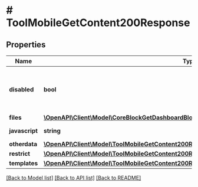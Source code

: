 # # ToolMobileGetContent200Response

## Properties

Name | Type | Description | Notes
------------ | ------------- | ------------- | -------------
**disabled** | **bool** | Whether we consider this disabled or not. | [optional] [default to null]
**files** | [**\OpenAPI\Client\Model\CoreBlockGetDashboardBlocks200ResponseBlocksInnerContentsFilesInner[]**](CoreBlockGetDashboardBlocks200ResponseBlocksInnerContentsFilesInner.md) |  |
**javascript** | **string** | JavaScript code. | [default to 'null']
**otherdata** | [**\OpenAPI\Client\Model\ToolMobileGetContent200ResponseOtherdataInner[]**](ToolMobileGetContent200ResponseOtherdataInner.md) |  |
**restrict** | [**\OpenAPI\Client\Model\ToolMobileGetContent200ResponseRestrict**](ToolMobileGetContent200ResponseRestrict.md) |  |
**templates** | [**\OpenAPI\Client\Model\ToolMobileGetContent200ResponseTemplatesInner[]**](ToolMobileGetContent200ResponseTemplatesInner.md) |  |

[[Back to Model list]](../../README.md#models) [[Back to API list]](../../README.md#endpoints) [[Back to README]](../../README.md)
